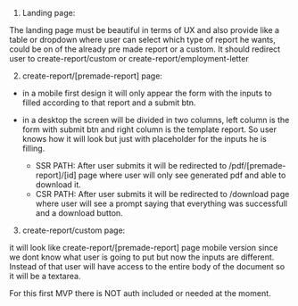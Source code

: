 1. Landing page:

The landing page must be beautiful in terms of UX and also provide like a table or dropdown where user can select which
type of report he wants, could be on of the already pre made report or a custom.
It should redirect user to create-report/custom or create-report/employment-letter

2. create-report/[premade-report] page:

- in a mobile first design it will only appear the form with the inputs to filled according to that report and a submit btn.
- in a desktop the screen will be divided in two columns, left column is the form with submit btn and right column is the template report.
  So user knows how it will look but just with placeholder for the inputs he is filling.

  - SSR PATH: After user submits it will be redirected to /pdf/[premade-report]/[id] page where user will only see generated pdf and able to download it.
  - CSR PATH: After user submits it will be redirected to /download page where user will see a prompt saying that everything was successfull and a download button.

3. create-report/custom page:

it will look like create-report/[premade-report] page mobile version since we dont know what user is going to put but now the inputs are different.
Instead of that user will have access to the entire body of the document so it will be a textarea.

For this first MVP there is NOT auth included or needed at the moment.
